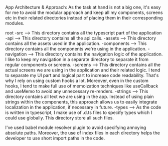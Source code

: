 App Architecture & Approach:
As the task at hand is not a big one, it's easy for me to avoid the modular approach and keep all my components, screens etc in their related directories instead of placing them in their corresponding modules.

root
-src --> This directory contains all the typescript part of the application
-api --> This directory contains all the api calls.
-assets --> This directory contains all the assets used in the application.
-components --> This directory contains all the components we're using in the application.
-navigation --> This directory contains the navigation logic of the application. I like to keep my navigation in a separate directory to separate it from regular components or screens.
-screens --> This directory contains all the actual screens we are using in the application and their related logic. I tend to separate my UI part and logical part to increase code readability. That's why I rely on using custom hooks a lot. Moreover, even in the custom hooks, I tend to make full use of memoization techniques like useCallback and useMemo to avoid any unnecessary re-renders.
-strings --> This directory contains all text we are using in the app. Instead of using plain strings within the components, this approach allows us to easily integrate localization in the application, if necessary in future.
-types --> As the code is written in typescript, I make use of .d.ts files to specify types which I could use globally. This directory store all such files.

I've used babel module resolver plugin to avoid specifying annoying absolute paths. Moreover, the use of index files in each directory helps the developer to use short import paths in the code.
